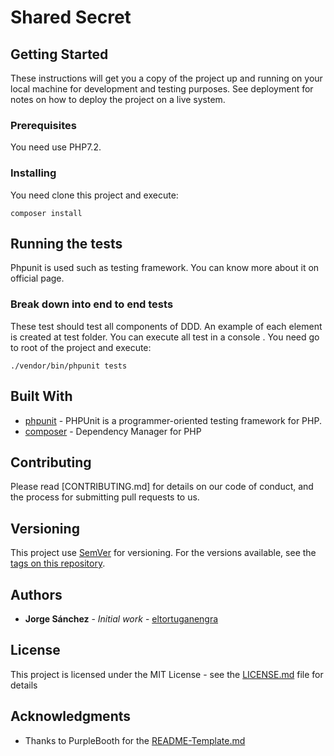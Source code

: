 # Shared Secret 

## Getting Started

These instructions will get you a copy of the project up and running on your local machine for development and testing 
purposes. See deployment for notes on how to deploy the project on a live system.

### Prerequisites

You need use PHP7.2. 

### Installing

You need clone this project and execute:

```
composer install
```

## Running the tests

Phpunit is used such as testing framework. You can know more about it on official page.

### Break down into end to end tests

These test should test all components of DDD. An example of each element is created at test folder.
You can execute all test in a console . You need go to root of the project and execute:

```
./vendor/bin/phpunit tests
```

## Built With

* [phpunit](https://phpunit.de/) - PHPUnit is a programmer-oriented testing framework for PHP.
* [composer](https://getcomposer.org/) - Dependency Manager for PHP 

## Contributing

Please read [CONTRIBUTING.md] for details on our code of conduct, and the process for submitting pull requests to us.

## Versioning

This project use [SemVer](http://semver.org/) for versioning. For the versions available, see the [tags on this repository](https://github.com/your/project/tags). 

## Authors

* **Jorge Sánchez** - *Initial work* - [eltortuganengra](https://github.com/eltortuganengra)

## License

This project is licensed under the MIT License - see the [LICENSE.md](LICENSE.md) file for details

## Acknowledgments

* Thanks to PurpleBooth for the [README-Template.md](https://gist.github.com/PurpleBooth/109311bb0361f32d87a2)
